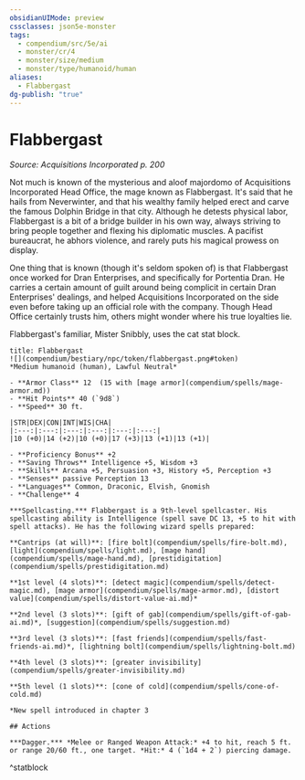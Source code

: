 ```yaml
---
obsidianUIMode: preview
cssclasses: json5e-monster
tags:
  - compendium/src/5e/ai
  - monster/cr/4
  - monster/size/medium
  - monster/type/humanoid/human
aliases:
  - Flabbergast
dg-publish: "true"
---
```

# Flabbergast
*Source: Acquisitions Incorporated p. 200*  

Not much is known of the mysterious and aloof majordomo of Acquisitions Incorporated Head Office, the mage known as Flabbergast. It's said that he hails from Neverwinter, and that his wealthy family helped erect and carve the famous Dolphin Bridge in that city. Although he detests physical labor, Flabbergast is a bit of a bridge builder in his own way, always striving to bring people together and flexing his diplomatic muscles. A pacifist bureaucrat, he abhors violence, and rarely puts his magical prowess on display.

One thing that is known (though it's seldom spoken of) is that Flabbergast once worked for Dran Enterprises, and specifically for Portentia Dran. He carries a certain amount of guilt around being complicit in certain Dran Enterprises' dealings, and helped Acquisitions Incorporated on the side even before taking up an official role with the company. Though Head Office certainly trusts him, others might wonder where his true loyalties lie.

Flabbergast's familiar, Mister Snibbly, uses the cat stat block.

```ad-statblock
title: Flabbergast
![](compendium/bestiary/npc/token/flabbergast.png#token)
*Medium humanoid (human), Lawful Neutral*

- **Armor Class** 12  (15 with [mage armor](compendium/spells/mage-armor.md))
- **Hit Points** 40 (`9d8`)
- **Speed** 30 ft.

|STR|DEX|CON|INT|WIS|CHA|
|:---:|:---:|:---:|:---:|:---:|:---:|
|10 (+0)|14 (+2)|10 (+0)|17 (+3)|13 (+1)|13 (+1)|

- **Proficiency Bonus** +2
- **Saving Throws** Intelligence +5, Wisdom +3
- **Skills** Arcana +5, Persuasion +3, History +5, Perception +3
- **Senses** passive Perception 13
- **Languages** Common, Draconic, Elvish, Gnomish
- **Challenge** 4

***Spellcasting.*** Flabbergast is a 9th-level spellcaster. His spellcasting ability is Intelligence (spell save DC 13, +5 to hit with spell attacks). He has the following wizard spells prepared:

**Cantrips (at will)**: [fire bolt](compendium/spells/fire-bolt.md), [light](compendium/spells/light.md), [mage hand](compendium/spells/mage-hand.md), [prestidigitation](compendium/spells/prestidigitation.md)

**1st level (4 slots)**: [detect magic](compendium/spells/detect-magic.md), [mage armor](compendium/spells/mage-armor.md), [distort value](compendium/spells/distort-value-ai.md)*

**2nd level (3 slots)**: [gift of gab](compendium/spells/gift-of-gab-ai.md)*, [suggestion](compendium/spells/suggestion.md)

**3rd level (3 slots)**: [fast friends](compendium/spells/fast-friends-ai.md)*, [lightning bolt](compendium/spells/lightning-bolt.md)

**4th level (3 slots)**: [greater invisibility](compendium/spells/greater-invisibility.md)

**5th level (1 slots)**: [cone of cold](compendium/spells/cone-of-cold.md)

*New spell introduced in chapter 3

## Actions

***Dagger.*** *Melee or Ranged Weapon Attack:* +4 to hit, reach 5 ft. or range 20/60 ft., one target. *Hit:* 4 (`1d4 + 2`) piercing damage.
```
^statblock